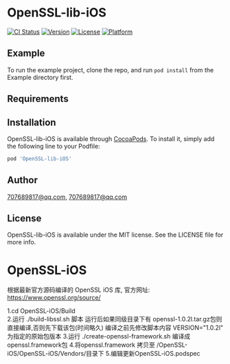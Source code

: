 # OpenSSL-lib-iOS

[![CI Status](http://img.shields.io/travis/707689817@qq.com/OpenSSL-lib-iOS.svg?style=flat)](https://travis-ci.org/707689817@qq.com/OpenSSL-lib-iOS)
[![Version](https://img.shields.io/cocoapods/v/OpenSSL-lib-iOS.svg?style=flat)](http://cocoapods.org/pods/OpenSSL-lib-iOS)
[![License](https://img.shields.io/cocoapods/l/OpenSSL-lib-iOS.svg?style=flat)](http://cocoapods.org/pods/OpenSSL-lib-iOS)
[![Platform](https://img.shields.io/cocoapods/p/OpenSSL-lib-iOS.svg?style=flat)](http://cocoapods.org/pods/OpenSSL-lib-iOS)

## Example

To run the example project, clone the repo, and run `pod install` from the Example directory first.

## Requirements

## Installation

OpenSSL-lib-iOS is available through [CocoaPods](http://cocoapods.org). To install
it, simply add the following line to your Podfile:

```ruby
pod 'OpenSSL-lib-iOS'
```

## Author

707689817@qq.com, 707689817@qq.com

## License

OpenSSL-lib-iOS is available under the MIT license. See the LICENSE file for more info.


# OpenSSL-iOS
根据最新官方源码编译的 OpenSSL iOS 库, 官方网址: https://www.openssl.org/source/

1.cd OpenSSL-iOS/Build    
2.运行 ./build-libssl.sh 脚本 运行后如果同级目录下有 openssl-1.0.2l.tar.gz包则直接编译,否则先下载该包(时间略久)  编译之前先修改脚本内容  VERSION="1.0.2l" 为指定的原始包版本
3.运行 ./create-openssl-framework.sh 编译成openssl.framework包
4.将openssl.framework 拷贝至 /OpenSSL-iOS/OpenSSL-iOS/Vendors/目录下
5.编辑更新OpenSSL-iOS.podspec
